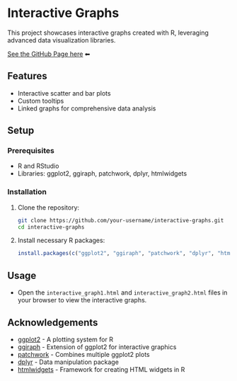 # Interactive Graphs

This project showcases interactive graphs created with R, leveraging advanced data visualization libraries.

[See the GitHub Page here](https://harmon1713.github.io/Plots/) ⬅

## Features
- Interactive scatter and bar plots
- Custom tooltips
- Linked graphs for comprehensive data analysis

## Setup
### Prerequisites
- R and RStudio
- Libraries: ggplot2, ggiraph, patchwork, dplyr, htmlwidgets

### Installation
1. Clone the repository:
    ```sh
    git clone https://github.com/your-username/interactive-graphs.git
    cd interactive-graphs
    ```
2. Install necessary R packages:
    ```r
    install.packages(c("ggplot2", "ggiraph", "patchwork", "dplyr", "htmlwidgets"))
    ```

## Usage
- Open the `interactive_graph1.html` and `interactive_graph2.html` files in your browser to view the interactive graphs.

## Acknowledgements
- [ggplot2](https://ggplot2.tidyverse.org) - A plotting system for R
- [ggiraph](https://davidgohel.github.io/ggiraph) - Extension of ggplot2 for interactive graphics
- [patchwork](https://patchwork.data-imaginist.com) - Combines multiple ggplot2 plots
- [dplyr](https://dplyr.tidyverse.org) - Data manipulation package
- [htmlwidgets](https://www.htmlwidgets.org) - Framework for creating HTML widgets in R

